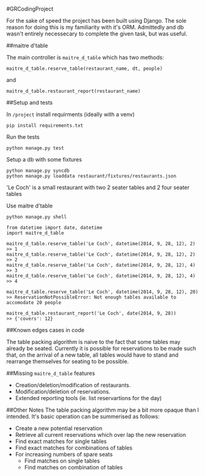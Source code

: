#GRCodingProject

For the sake of speed the project has been built using Django. The sole reason for doing this is my familiarity with it's ORM. Admittedly and db wasn't entirely necessecary to complete the given task, but was useful.

##maitre d'table

The main controller is `maitre_d_table` which has two methods: 

	maitre_d_table.reserve_table(restaurant_name, dt, people)

and

	maitre_d_table.restaurant_report(restaurant_name)
	
##Setup and tests

In `/project` install requirments (ideally with a venv)

	pip install requirements.txt 

Run the tests

	python manage.py test

Setup a db with some fixtures

	python manage.py syncdb
	python manage.py loaddata restaurant/fixtures/restaurants.json

'Le Coch' is a small restaurant with two 2 seater tables and 2 four seater tables
	
Use maitre d'table

	python manage.py shell
	
	from datetime import date, datetime
	import maitre_d_table
	
	maitre_d_table.reserve_table('Le Coch', datetime(2014, 9, 28, 12), 2)
	>> 1
	maitre_d_table.reserve_table('Le Coch', datetime(2014, 9, 28, 12), 2)
	>> 2
	maitre_d_table.reserve_table('Le Coch', datetime(2014, 9, 28, 12), 4)
	>> 3
	maitre_d_table.reserve_table('Le Coch', datetime(2014, 9, 28, 12), 4)
	>> 4
	
	maitre_d_table.reserve_table('Le Coch', datetime(2014, 9, 28, 12), 20)
	>> ReservationNotPossibleError: Not enough tables available to accomodate 20 people
	
	maitre_d_table.restaurant_report('Le Coch', date(2014, 9, 28))
	>> {'covers': 12}
	

##Known edges cases in code

The table packing algorithm is naive to the fact that some tables may already be seated. Currently it is possible for reservations to be made such that, on the arrival of a new table, all tables would have to stand and rearrange themselves for seating to be possible.

##Missing `maitre_d_table` features
- Creation/deletion/modification of restaurants.
- Modification/deletion of reservations.
- Extended reporting tools (ie. list reservartions for the day)

##Other Notes
The table packing algorithm may be a bit more opaque than I intended. It's basic operation can be summerised as follows:

- Create a new potential reservation
- Retrieve all current reservations which over lap the new reservation
- Find exact matches for single tables
- Find exact matches for combinations of tables
- For increasing numbers of spare seats
	- Find matches on single tables
	- Find matches on combination of tables